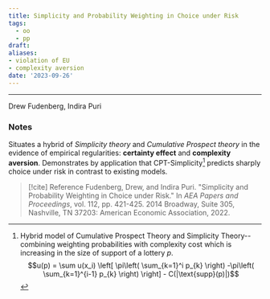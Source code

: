 ```yaml
---
title: Simplicity and Probability Weighting in Choice under Risk
tags:
  - oo
  - pp
draft: 
aliases:
- violation of EU
- complexity aversion
date: '2023-09-26'
---
```

---
Drew Fudenberg, Indira Puri 
### Notes
Situates a hybrid of *Simplicity theory* and *Cumulative Prospect theory* in the evidence of empirical regularities: **certainty effect** and **complexity aversion**. Demonstrates by application that CPT-Simplicity[^1] predicts sharply choice under risk in contrast to existing models. 


[^1]: Hybrid model of Cumulative Prospect Theory and Simplicity Theory-- combining weighting probabilities with complexity cost which is increasing in the size of support of a lottery $p$.
$$u(p) = \sum u(x_i) \left[ \pi\left( \sum_{k=1}^i p_{k} \right) -\pi\left(  \sum_{k=1}^{i-1} p_{k} \right)  \right] - C(|\text{supp}(p)|)$$
> [!cite] Reference
> Fudenberg, Drew, and Indira Puri. "Simplicity and Probability Weighting in Choice under Risk." In _AEA Papers and Proceedings_, vol. 112, pp. 421-425. 2014 Broadway, Suite 305, Nashville, TN 37203: American Economic Association, 2022.

